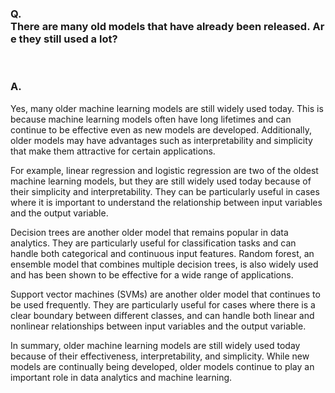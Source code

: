 ### Q. There are many old models that have already been released. Are they still used a lot?

<br>

### A. 
Yes, many older machine learning models are still widely used today. This is because machine learning models often have long lifetimes and can continue to be effective even as new models are developed. Additionally, older models may have advantages such as interpretability and simplicity that make them attractive for certain applications.

For example, linear regression and logistic regression are two of the oldest machine learning models, but they are still widely used today because of their simplicity and interpretability. They can be particularly useful in cases where it is important to understand the relationship between input variables and the output variable.

Decision trees are another older model that remains popular in data analytics. They are particularly useful for classification tasks and can handle both categorical and continuous input features. Random forest, an ensemble model that combines multiple decision trees, is also widely used and has been shown to be effective for a wide range of applications.

Support vector machines (SVMs) are another older model that continues to be used frequently. They are particularly useful for cases where there is a clear boundary between different classes, and can handle both linear and nonlinear relationships between input variables and the output variable.

In summary, older machine learning models are still widely used today because of their effectiveness, interpretability, and simplicity. While new models are continually being developed, older models continue to play an important role in data analytics and machine learning.
